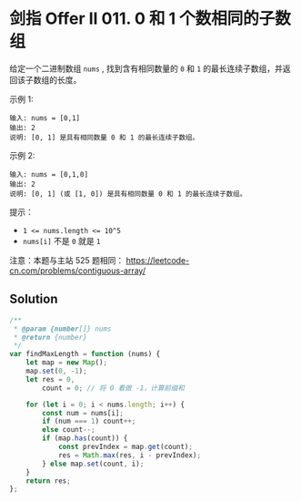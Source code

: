 # 剑指 Offer II 011. 0 和 1 个数相同的子数组

给定一个二进制数组 `nums` , 找到含有相同数量的 `0` 和 `1` 的最长连续子数组，并返回该子数组的长度。

示例 1:

```
输入: nums = [0,1]
输出: 2
说明: [0, 1] 是具有相同数量 0 和 1 的最长连续子数组。
```

示例 2:

```
输入: nums = [0,1,0]
输出: 2
说明: [0, 1] (或 [1, 0]) 是具有相同数量 0 和 1 的最长连续子数组。
```

提示：

-   `1 <= nums.length <= 10^5`
-   `nums[i]` 不是 `0` 就是 `1`

注意：本题与主站 525 题相同： https://leetcode-cn.com/problems/contiguous-array/

## Solution

```js
/**
 * @param {number[]} nums
 * @return {number}
 */
var findMaxLength = function (nums) {
    let map = new Map();
    map.set(0, -1);
    let res = 0,
        count = 0; // 将 0 看做 -1，计算前缀和

    for (let i = 0; i < nums.length; i++) {
        const num = nums[i];
        if (num === 1) count++;
        else count--;
        if (map.has(count)) {
            const prevIndex = map.get(count);
            res = Math.max(res, i - prevIndex);
        } else map.set(count, i);
    }
    return res;
};
```
